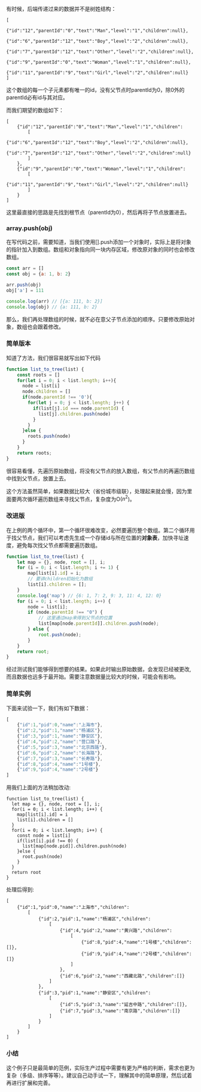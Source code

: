 有时候，后端传递过来的数据并不是树姓结构：
```
[
    {"id":"12","parentId":"0","text":"Man","level":"1","children":null},
    {"id":"6","parentId":"12","text":"Boy","level":"2","children":null},
    {"id":"7","parentId":"12","text":"Other","level":"2","children":null},
    {"id":"9","parentId":"0","text":"Woman","level":"1","children":null},
    {"id":"11","parentId":"9","text":"Girl","level":"2","children":null}
]
```
这个数组的每一个子元素都有唯一的id，没有父节点时parentId为0，除0外的parentId必有id与其对应。

而我们期望的数组如下：
```
[
    {"id":"12","parentId":"0","text":"Man","level":"1","children":
        [
            {"id":"6","parentId":"12","text":"Boy","level":"2","children":null},
            {"id":"7","parentId":"12","text":"Other","level":"2","children":null}
        ]
    },
    {"id":"9","parentId":"0","text":"Woman","level":"1","children":
        [
            {"id":"11","parentId":"9","text":"Girl","level":"2","children":null}
        ]
    }
]
```
这里最直接的思路是先找到根节点（parentId为0），然后再将子节点放置进去。

### array.push(obj)
在写代码之前，需要知道，当我们使用[].push添加一个对象时，实际上是将对象的指针加入到数组。数组和对象指向同一块内存区域，修改原对象的同时也会修改数组。
```js
const arr = []
const obj = {a: 1, b: 2}

arr.push(obj)
obj['a'] = 111

console.log(arr) // [{a: 111, b: 2}]
console.log(obj) // {a: 111, b: 2}
```
那么，我们再处理数组的时候，就不必在意父子节点添加的顺序。只要修改原始对象，数组也会跟着修改。

### 简单版本
知道了方法，我们很容易就写出如下代码
```js
function list_to_tree(list) {
    const roots = []
    for(let i = 0; i < list.length; i++){
      node = list[i]
      node.children = []
      if(node.parentId !== '0'){
        for(let j = 0; j < list.length; j++) {
          if(list[j].id === node.parentId) {
            list[j].children.push(node)
          }
        }
      }else {
        roots.push(node)
      }
    }
    return roots;
}
```
很容易看懂，先遍历原始数组，将没有父节点的放入数组，有父节点的再遍历数组中找到父节点，放置上去。

这个方法虽然简单，如果数据比较大（省份城市级联），处理起来就会慢，因为里面要两次循环遍历数组来寻找父节点，复杂度为O($n^2$)。

### 改进版
在上例的两个循环中，第一个循环很难改变，必然要遍历整个数组。第二个循环用于找父节点，我们可以考虑先生成一个存储id与所在位置的**对象表**，加快寻址速度，避免每次找父节点都需要遍历数组。
```js
function list_to_tree(list) {
    let map = {}, node, root = [], i;
    for (i = 0; i < list.length; i += 1) {
        map[list[i].id] = i; 
        // 要讲children初始化为数组
        list[i].children = [];
    }
    console.log('map') // {6: 1, 7: 2, 9: 3, 11: 4, 12: 0}
    for (i = 0; i < list.length; i++) {
        node = list[i];
        if (node.parentId !== "0") {
            // 这里通过map来得到父节点的位置
            list[map[node.parentId]].children.push(node);
        } else {
            root.push(node);
        }
    }
    return root;
}
```
经过测试我们能够得到想要的结果。如果此时输出原始数据，会发现已经被更改,而且数据也远多于最开始。需要注意数据量比较大的时候，可能会有影响。

### 简单实例
下面来试验一下，我们有如下数据：
```js
[
    {"id":1,"pid":0,"name":"上海市"},
    {"id":2,"pid":1,"name":"杨浦区"},
    {"id":3,"pid":1,"name":"静安区"},
    {"id":4,"pid":2,"name":"营口路"},
    {"id":5,"pid":3,"name":"北京西路"},
    {"id":6,"pid":2,"name":"长海路"},
    {"id":7,"pid":3,"name":"长寿路"},
    {"id":8,"pid":4,"name":"1号楼"},
    {"id":9,"pid":4,"name":"2号楼"}
]
```
用我们上面的方法稍加改动:
```
function list_to_tree(list) {
  let map = {}, node, root = [], i;
  for(i = 0; i < list.length; i++) {
    map[list[i].id] = i
    list[i].children = []
  }
  for(i = 0; i < list.length; i++) {
    const node = list[i]
    if(list[i].pid !== 0) {
      list[map[node.pid]].children.push(node)
    }else {
      root.push(node)
    }
  }
  return root
}
```
处理后得到:
```
[
    {"id":1,"pid":0,"name":"上海市","children":
        [
            {"id":2,"pid":1,"name":"杨浦区","children":
                [
                    {"id":4,"pid":2,"name":"黄兴路","children":
                        [
                            {"id":8,"pid":4,"name":"1号楼","children":[]},
                            {"id":9,"pid":4,"name":"2号楼","children":[]}
                        ]
                    },
                    {"id":6,"pid":2,"name":"西藏北路","children":[]}
                ]
            },
            {"id":3,"pid":1,"name":"静安区","children":
                [
                    {"id":5,"pid":3,"name":"延吉中路","children":[]},
                    {"id":7,"pid":3,"name":"南京路","children":[]}
                ]
            }
        ]
    }
]
```

### 小结
这个例子只是最简单的范例，实际生产过程中需要有更为严格的判断，需求也更为复杂（多级、排序等等）。建议自己动手试一下，理解其中的简单原理，然后试着再进行扩展和完善。
